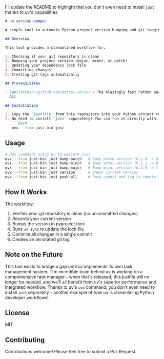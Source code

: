 I'll update the README to highlight that you don't even need to install `just` thanks to uv's capabilities:

```markdown
# uv-version-bumper

A simple tool to automate Python project version bumping and git tagging using [uv](https://github.com/astral-sh/uv).

## Overview

This tool provides a streamlined workflow for:

1. Checking if your git repository is clean
2. Bumping your project version (major, minor, or patch)
3. Updating your dependency lock file
4. Committing changes
5. Creating git tags automatically

## Prerequisites

- [uv](https://github.com/astral-sh/uv) - The blazingly fast Python package installer and resolver
- Git

## Installation

1. Copy the `justfile` from this repository into your Python project root
2. No need to install `just` separately! You can run it directly with:
   ```bash
   uvx --from just-bin just
   ```

## Usage

```bash
# Run commands using uv to execute just
uvx --from just-bin just bump-patch   # Bump patch version (0.1.0 -> 0.1.1)
uvx --from just-bin just bump-minor   # Bump minor version (0.1.1 -> 0.2.0)
uvx --from just-bin just bump-major   # Bump major version (0.2.0 -> 1.0.0)
uvx --from just-bin just version      # Check current version
uvx --from just-bin just push-all     # Push commit and tag to remote
```

## How It Works

The workflow:

1. Verifies your git repository is clean (no uncommitted changes)
2. Records your current version
3. Bumps the version in pyproject.toml
4. Runs `uv sync` to update the lock file
5. Commits all changes in a single commit
6. Creates an annotated git tag

## Note on the Future

This tool exists to bridge a gap until uv implements its own task management system. The incredible team behind uv is working on a comprehensive task manager - when that's released, this justfile will no longer be needed, and we'll all benefit from uv's superior performance and integrated workflow. Thanks to uv's `uvx` command, you don't even need to install `just` separately - another example of how uv is streamlining Python developer workflows!

## License

MIT

## Contributing

Contributions welcome! Please feel free to submit a Pull Request.
